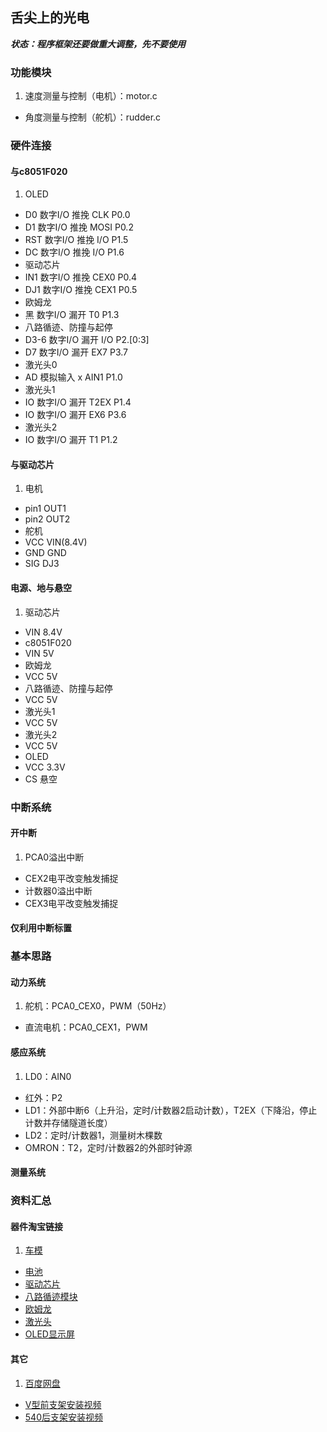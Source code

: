 ## 舌尖上的光电
___状态：程序框架还要做重大调整，先不要使用___

### 功能模块
1. 速度测量与控制（电机）：motor.c
- 角度测量与控制（舵机）：rudder.c

### 硬件连接

#### 与c8051F020
1. OLED
 - D0   数字I/O   推挽   CLK   P0.0
 - D1	数字I/O	  推挽	 MOSI  P0.2
 - RST	数字I/O	  推挽	 I/O   P1.5
 - DC	数字I/O	  推挽	 I/O   P1.6
- 驱动芯片
 - IN1  数字I/O   推挽   CEX0  P0.4
 - DJ1  数字I/O   推挽   CEX1  P0.5
- 欧姆龙
 - 黑   数字I/O   漏开   T0    P1.3
- 八路循迹、防撞与起停
 - D3-6 数字I/O   漏开   I/O   P2.[0:3]
 - D7	数字I/O	  漏开	 EX7   P3.7
- 激光头0
 - AD	模拟输入  x	 AIN1  P1.0
- 激光头1
 - IO	数字I/O	  漏开	 T2EX  P1.4
 - IO	数字I/O	  漏开	 EX6   P3.6
- 激光头2
 - IO	数字I/O	  漏开	 T1    P1.2

 #### 与驱动芯片
1. 电机
 - pin1  OUT1
 - pin2  OUT2
- 舵机
 - VCC   VIN(8.4V)
 - GND	 GND
 - SIG	 DJ3
 
#### 电源、地与悬空
1. 驱动芯片
 - VIN   8.4V
- c8051F020
 - VIN   5V
- 欧姆龙
 - VCC   5V
- 八路循迹、防撞与起停
 - VCC   5V
- 激光头1
 - VCC   5V
- 激光头2
 - VCC   5V
- OLED
 - VCC   3.3V
 - CS	 悬空

### 中断系统

#### 开中断
1. PCA0溢出中断
- CEX2电平改变触发捕捉
- 计数器0溢出中断
- CEX3电平改变触发捕捉


#### 仅利用中断标置

### 基本思路

#### 动力系统
1. 舵机：PCA0_CEX0，PWM（50Hz）
-  直流电机：PCA0_CEX1，PWM

#### 感应系统
1. LD0：AIN0
-  红外：P2
-  LD1：外部中断6（上升沿，定时/计数器2启动计数），T2EX（下降沿，停止计数并存储隧道长度）
-  LD2：定时/计数器1，测量树木棵数
-  OMRON：T2，定时/计数器2的外部时钟源

#### 测量系统

### 资料汇总

#### 器件淘宝链接
1. [车模](http://item.taobao.com/item.htm?spm=a1z09.2.9.32.xyVWia&id=37831038260&_u=4ocfa01f1f9)
- [电池](http://item.taobao.com/item.htm?spm=a1z09.2.9.42.xyVWia&id=19199306231&_u=4ocfa011478)
- [驱动芯片](http://item.taobao.com/item.htm?spm=a1z09.2.9.54.xyVWia&id=18861889688&_u=4ocfa0144ec)
- [八路循迹模块](http://item.taobao.com/item.htm?spm=a230r.1.14.11.DwZlrA&id=21707631841&ns=1&_u=3g3nju4062#detail)
- [欧姆龙](http://item.taobao.com/item.htm?spm=a230r.1.0.0.v1lzQp&id=14911559769)
- [激光头](http://item.taobao.com/item.htm?spm=a1z0k.6846101.1130973605.d4915205.3kuB8E&id=14898953905&_u=4ocfa01d25c)
- [OLED显示屏](http://item.taobao.com/item.htm?spm=a1z0k.6846101.1130973605.d4915205.3kuB8E&id=17345035506&_u=4ocfa01fcf2)

#### 其它
1. [百度网盘](http://pan.baidu.com/s/1hqDYqMg)
- [V型前支架安装视频](http://v.youku.com/v_show/id_XNzI3Nzc4NTA0.html)
- [540后支架安装视频](http://v.youku.com/v_show/id_XNzI3OTI0MTM2.html)



